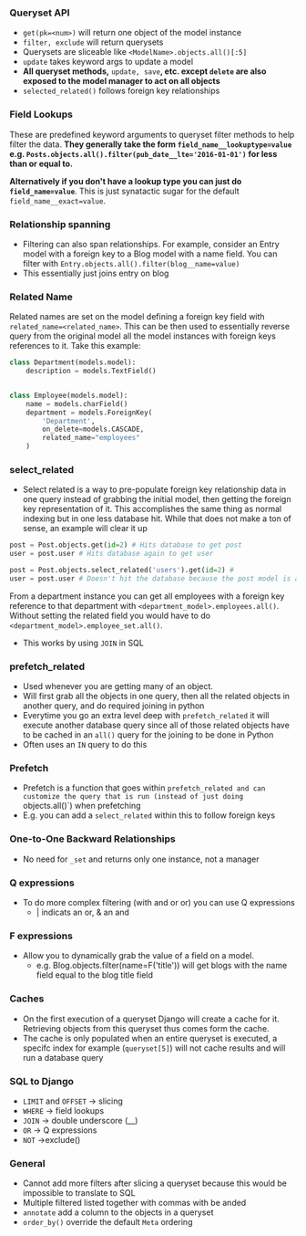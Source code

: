 ### Queryset API

- `get(pk=<num>)` will return one object of the model instance
- `filter, exclude` will return querysets
- Querysets are sliceable like `<ModelName>.objects.all()[:5]`
- `update` takes keyword args to update a model
- **All queryset methods,** `update, save`**, etc. except `delete` are also exposed to the model manager to act on all objects**
- `selected_related()` follows foreign key relationships

### Field Lookups

These are predefined keyword arguments to queryset filter methods to help filter the data. **They generally take the form `field_name__lookuptype=value` e.g. `Posts.objects.all().filter(pub_date__lte='2016-01-01')` for less than or equal to.**

**Alternatively if you don't have a lookup type you can just do `field_name=value`**. This is just synatactic sugar for the default `field_name__exact=value`.

### Relationship spanning

- Filtering can also span relationships. For example, consider an Entry model with a foreign key to a Blog model with a name field. You can filter with `Entry.objects.all().filter(blog__name=value)`
- This essentially just joins entry on blog

### Related Name

Related names are set on the model defining a foreign key field with `related_name=<related_name>`. This can be then used to essentially reverse query from the original model all the model instances with foreign keys references to it. Take this example:

```python
class Department(models.model):
    description = models.TextField()


class Employee(models.model):
    name = models.charField()
    department = models.ForeignKey(
        'Department',
        on_delete=models.CASCADE,
        related_name="employees"
    )
```

### select_related

- Select related is a way to pre-populate foreign key relationship data in one query instead of grabbing the initial model, then getting the foreign key representation of it. This accomplishes the same thing as normal indexing but in one less database hit. While that does not make a ton of sense, an example will clear it up

```python
post = Post.objects.get(id=2) # Hits database to get post
user = post.user # Hits database again to get user
```

```python
post = Post.objects.select_related('users').get(id=2) #
user = post.user # Doesn't hit the database because the post model is already populated with user because of select_related
```

From a department instance you can get all employees with a foreign key reference to that department with `<department_model>.employees.all()`. Without setting the related field you would have to do `<department_model>.employee_set.all()`.

- This works by using `JOIN` in SQL


### prefetch_related

- Used whenever you are getting many of an object.
- Will first grab all the objects in one query, then all the related objects in another query, and do required joining in python
- Everytime you go an extra level deep with `prefetch_related` it will execute another database query since all of those related objects have to be cached in an `all()` query for the joining to be done in Python
- Often uses an `IN` query to do this

### Prefetch

- Prefetch is a function that goes within `prefetch_related and can customize the query that is run (instead of just doing `objects.all()`) when prefetching
- E.g. you can add a `select_related` within this to follow foreign keys


### One-to-One Backward Relationships

- No need for `_set` and returns only one instance, not a manager

### Q expressions

- To do more complex filtering (with and or or) you can use Q expressions
  - | indicats an or, & an and

### F expressions

- Allow you to dynamically grab the value of a field on a model.
  - e.g. Blog.objects.filter(name=F('title')) will get blogs with the name field equal to the blog title field

### Caches

- On the first execution of a queryset Django will create a cache for it. Retrieving objects from this queryset thus comes form the cache.
- The cache is only populated when an entire queryset is executed, a specifc index for example (`queryset[5]`) will not cache results and will run a database query

### SQL to Django

- `LIMIT` and `OFFSET` -> slicing
- `WHERE` -> field lookups
- `JOIN` -> double underscore (\_\_)
- `OR` -> Q expressions
- `NOT` ->exclude()

### General

- Cannot add more filters after slicing a queryset because this would be impossible to translate to SQL
- Multiple filtered listed together with commas with be anded
- `annotate` add a column to the objects in a queryset
- `order_by()` override the default `Meta` ordering